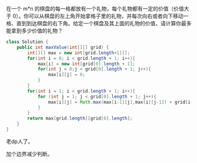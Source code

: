 在一个 m*n 的棋盘的每一格都放有一个礼物，每个礼物都有一定的价值（价值大于 0）。你可以从棋盘的左上角开始拿格子里的礼物，并每次向右或者向下移动一格、直到到达棋盘的右下角。给定一个棋盘及其上面的礼物的价值，请计算你最多能拿到多少价值的礼物？

```java
class Solution {
    public int maxValue(int[][] grid) {
        int[][] max = new int[grid.length+1][];
        for(int i = 0; i < grid.length + 1; i++){
            max[i] = new int[grid[0].length + 1];
            for(int j = 0;j < grid[0].length + 1; j++){
                max[i][j] = 0;
            }
        }
        for(int i = 1; i < grid.length + 1; i++){
            for (int j = 1; j < grid[0].length + 1; j++){
                max[i][j] = Math.max(max[i-1][j],max[i][j-1]) + grid[i-1][j-1];
            }
        }
        return max[grid.length][grid[0].length];
    }
}
```

老dp人了。

加个边界减少判断。